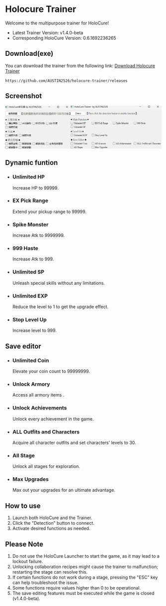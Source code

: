 # Holocure Trainer  
Welcome to the multipurpose trainer for HoloCure!
* Latest Trainer Version: v1.4.0-beta
* Corresponding HoloCure Version: 0.6.1692236265

## Download(exe)  
You can download the trainer from the following link:
[Download Holocure Trainer](https://github.com/AUSTIN2526/holocure-trainer/releases)
```
https://github.com/AUSTIN2526/holocure-trainer/releases
```


## Screenshot  
![Image text](https://github.com/AUSTIN2526/holocure-trainer/blob/main/screen.png) 

## Dynamic funtion
* ### Unlimited HP  
  Increase HP to 99999.
  
* ### EX Pick Range
  Extend your pickup range to 99999.
  
* ### Spike Monster  
  Increase Atk to 9999999.
  
* ### 999 Haste   
  Increase Atk to 999.
  
* ### Unlimited SP
  Unleash special skills without any limitations.

* ### Unlimited EXP   
  Reduce the level to 1 to get the upgrade effect.
   
* ### Stop Level Up   
  Increase level to 999.
  
## Save editor
* ### Unlimited Coin
  Elevate your coin count to 99999999.
  
* ### Unlock Armory
  Access all armory items .

* ### Unlock Achievements
  Unlock every achievement in the game.

* ### ALL Outfits and Characters
  Acquire all character outfits and set characters' levels to 30.
  
* ### All Stage
  Unlock all stages for exploration.
   
* ### Max Upgrades
  Max out your upgrades for an ultimate advantage.
  
## How to use  
1. Launch both HoloCure and the Trainer.
2. Click the "Detection" button to connect.
3. Activate desired functions as needed.  

## Please Note
1. Do not use the HoloCure Launcher to start the game, as it may lead to a lockout failure.
2. Unlocking collaboration recipes might cause the trainer to malfunction; restarting the stage can resolve this.
3. If certain functions do not work during a stage, pressing the "ESC" key can help troubleshoot the issue.
4. Some functions require values higher than 0 to be operational.
5. The save editing features must be executed while the game is closed (v1.4.0-beta).
